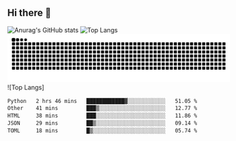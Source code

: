 ## Hi there 👋
![Anurag's GitHub stats](https://github-readme-stats.vercel.app/api?username=CNCoreSteb)
![Top Langs](https://github-readme-stats.vercel.app/api/top-langs/?username=CNCoreSteb)
<picture>
  <source media="(prefers-color-scheme: dark)" srcset="https://raw.githubusercontent.com/CNCoreSteb/CNCoreSteb/output/github-contribution-grid-snake-dark.svg">
  <source media="(prefers-color-scheme: light)" srcset="https://raw.githubusercontent.com/CNCoreSteb/CNCoreSteb/output/github-contribution-grid-snake.svg">
  <img alt="github contribution grid snake animation" src="https://raw.githubusercontent.com/CNCoreSteb/CNCoreSteb/output/github-contribution-grid-snake.svg">
</picture>
![Top Langs]
<!--START_SECTION:waka-->

```txt
Python   2 hrs 46 mins   ████████████▓░░░░░░░░░░░░   51.05 %
Other    41 mins         ███▒░░░░░░░░░░░░░░░░░░░░░   12.77 %
HTML     38 mins         ███░░░░░░░░░░░░░░░░░░░░░░   11.86 %
JSON     29 mins         ██▒░░░░░░░░░░░░░░░░░░░░░░   09.14 %
TOML     18 mins         █▒░░░░░░░░░░░░░░░░░░░░░░░   05.74 %
```

<!--END_SECTION:waka-->


<!--
**CNCoreSteb/CNCoreSteb** is a ✨ _special_ ✨ repository because its `README.md` (this file) appears on your GitHub profile.

Here are some ideas to get you started:

- 🔭 I’m currently working on ...
- 🌱 I’m currently learning ...
- 👯 I’m looking to collaborate on ...
- 🤔 I’m looking for help with ...
- 💬 Ask me about ...
- 📫 How to reach me: ...
- 😄 Pronouns: ...
- ⚡ Fun fact: ...
-->
